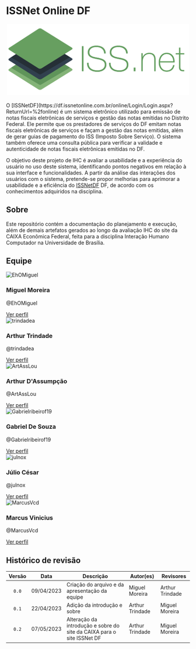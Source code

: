 # ISSNet Online DF
<div style = "text-align: center;">
  <img style = "width: 500px;" src="./img/issnet.png" alt="Logo da ISSNet Online">
</div>
<br>
O [ISSNetDF](https://df.issnetonline.com.br/online/Login/Login.aspx?ReturnUrl=%2fonline) é um sistema eletrônico utilizado para emissão de notas fiscais eletrônicas de serviços e gestão das notas emitidas no Distrito Federal. Ele permite que os prestadores de serviços do DF emitam notas fiscais eletrônicas de serviços e façam a gestão das notas emitidas, além de gerar guias de pagamento do ISS (Imposto Sobre Serviço). O sistema também oferece uma consulta pública para verificar a validade e autenticidade de notas fiscais eletrônicas emitidas no DF.

O objetivo deste projeto de IHC é avaliar a usabilidade e a experiência do usuário no uso deste sistema, identificando pontos negativos em relação à sua interface e funcionalidades. A partir da análise das interações dos usuários com o sistema, pretende-se propor melhorias para aprimorar a usabilidade e a eficiência do [ISSNetDF](https://df.issnetonline.com.br/online/Login/Login.aspx?ReturnUrl=%2fonline) DF, de acordo com os conhecimentos adquiridos na disciplina.

## Sobre
Este repositório contém a documentação do planejamento e execução, além de demais artefatos gerados ao longo da avaliação IHC do site da CAIXA Econômica Federal, feita para a disciplina Interação Humano Computador na Universidade de Brasília.

## Equipe

<div class="card">
  <img src="https://github.com/EhOMiguel.png" alt="EhOMiguel">
  <div class="info">
    <h3>Miguel Moreira</h3>
    <p>@EhOMiguel</p>
    <a href="https://github.com/EhOMiguel">Ver perfil</a>
  </div>
</div>
<div class="card">
  <img src="https://github.com/trindadea.png" alt="trindadea">
  <div class="info">
    <h3>Arthur Trindade</h3>
    <p>@trindadea</p>
    <a href="https://github.com/trindadea">Ver perfil</a>
  </div>
</div>
<div class="card">
  <img src="https://github.com/ArtAssLou.png" alt="ArtAssLou">
  <div class="info">
    <h3>Arthur D'Assumpção</h3>
    <p>@ArtAssLou</p>
    <a href="https://github.com/ArtAssLou">Ver perfil</a>
  </div>
</div>
<div class="card">
  <img src="https://github.com/Gabrielribeirof19.png" alt="Gabrielribeirof19">
  <div class="info">
    <h3>Gabriel De Souza</h3>
    <p>@Gabrielribeirof19</p>
    <a href="https://github.com/Gabrielribeirof19">Ver perfil</a>
  </div>
</div>
<div class="card">
  <img src="https://github.com/julnox.png" alt="julnox">
  <div class="info">
    <h3>Júlio César</h3>
    <p>@julnox</p>
    <a href="https://github.com/julnox">Ver perfil</a>
  </div>
</div>
<div class="card">
  <img src="https://github.com/MarcusVcd.png" alt="MarcusVcd">
  <div class="info">
    <h3>Marcus Vinicius</h3>
    <p>@MarcusVcd</p>
    <a href="https://github.com/MarcusVcd">Ver perfil</a>
  </div>
</div>

## Histórico de revisão

| Versão     | Data        | Descrição            | Autor(es)                           | Revisores  |
| :--------: | :---------: | -------------------- | ----------------------------------  | ---------- |
| `0.0`      |  09/04/2023 | Criação do arquivo e da apresentação da equipe | Miguel Moreira | Arthur Trindade |
| `0.1`      |  22/04/2023 | Adição da introdução e sobre | Arthur Trindade | Miguel Moreira |
| `0.2`      |  07/05/2023 | Alteração da introdução e sobre do site da CAIXA para o site ISSNet DF | Arthur Trindade | Miguel Moreira |